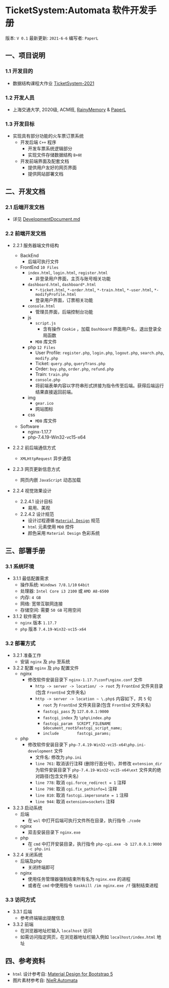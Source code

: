 # TicketSystem:Automata 软件开发手册

版本: `V 0.1`		最新更新: `2021-6-6`		编写者: `PaperL`

## 一、项目说明

### 1.1 开发目的

- 数据结构课程大作业 [TicketSystem-2021](https://github.com/IvyCharon/TicketSystem-2021)

### 1.2 开发人员

- 上海交通大学, 2020级, ACM班, [RainyMemory](https://github.com/Rainy-Memory) & [PaperL](https://github.com/PaperL)

### 1.3 开发目标

- 实现具有部分功能的火车票订票系统
  - 开发后端 `C++` 程序
    - 开发车票系统逻辑部分
    - 实现文件存储数据结构 `B+树`
  - 开发前端界面及配套文档
    - 提供用户友好的网页界面
    - 提供网站部署文档

##  二、开发文档

### 2.1 后端开发文档

- 详见 [DevelopmentDocument.md](https://github.com/Rainy-Memory/TicketSystem-Automata/blob/master/General/DevelopmentDocument.md)

### 2.2 前端开发文档

- 2.2.1 服务器端文件结构
  - BackEnd
    - 后端可执行文件
  - FrontEnd `10 Files`
    - `index.html`, `login.html`, `register.html`
      - 非登录用户界面，主页与账号相关功能
    - `dashboard.html`, `dashboard*.html`
      - `*-ticket.html`, `*-order.html`, `*-train.html`, `*-user.html`, `*-modifyProfile.html`
      - 登录用户界面，订票相关功能
    - `console.html`
      - 管理员界面，后端控制台功能
    - js
      - `script.js`
        - 含有操作 `Cookie` ，加载 `Dashboard` 界面用户名，退出登录全局函数
      - `MDB` 库文件
    - php `12 Files`
      - User Profile: `register.php`, `login.php`, `logout.php`, `search.php`, `modify.php`
      - Ticket: `query.php`, `queryTrans.php`
      - Order: `buy.php`, `order.php`, `refund.php`
      - Train: `train.php`
      - `console.php`
      - 将前端表单内容以字符串形式拼接为指令传至后端。获得后端运行结果直接返回前端。
    - img
      - `gear.ico`
      - 网站图标
    - css
      - `MDB` 库文件
  - Software
    - nginx-1.17.7
    - php-7.4.19-Win32-vc15-x64

- 2.2.2 前后端通信方式
  - `XMLHttpRequest` 异步通信
- 2.2.3 网页更新信息方式
  - 网页内嵌 `JavaScript` 动态加载
- 2.2.4 视觉效果设计
  - 2.2.4.1 设计目标
    - 易用、美观
  - 2.2.4.2 设计规范
    - 设计过程遵循 [`Material Design`](https://material.io/design/introduction) 规范
    - `html` 元素使用 `MDB` 控件
    - 颜色采用 `Material Design` 色彩系统

## 三、部署手册

### 3.1 系统环境

- 3.1.1 最低配置需求
  - 操作系统: `Windows 7/8.1/10` `64bit`
  - 处理器: `Intel Core i3 2100` 或 `AMD A8-6500`
  - 内存: `4 GB`
  - 网络: 宽带互联网连接
  - 存储空间: 需要 `50 GB` 可用空间
- 3.1.2 软件需求
  - `nginx` 版本 `1.17.7`
  - `php` 版本 `7.4.19-Win32-vc15-x64`

### 3.2 部署方式

- 3.2.1 准备工作
  - 安装 `nginx` 及 `php` 至系统
- 3.2.2 配置 `nginx` 及 `php` 配置文件
  - nginx
    - 修改软件安装目录下 `nginx-1.17.7\conf\nginx.conf` 文件
      - `http -> server -> location/ -> root` 为 `FrontEnd` 文件夹目录(包含 `FrontEnd` 文件夹名)
      - `http -> server -> location ~ \.php$` 内容如下，共 `5` 句
        - `root` 为 `FrontEnd` 文件夹目录(包含 `FrontEnd` 文件夹名)
        - `fastcgi_pass` 为 `127.0.0.1:9000`
        - `fastcgi_index` 为 `\php\index.php`
        - `fastcgi_param  SCRIPT_FILENAME $document_root$fastcgi_script_name;`
        - `include        fastcgi_params;`
  - php
    - 修改软件安装目录下 `php-7.4.19-Win32-vc15-x64\php.ini-development` 文件
      - 文件名: 修改为 `php.ini`
      - `line 761`: 取消该行注释 (删除行首分号)，并修改 `extension_dir` 为软件安装目录下 `php-7.4.19-Win32-vc15-x64\ext` 文件夹的绝对路径(包含文件夹名)
      - `line 778`: 取消 `cgi.force_redirect = 1` 注释
      - `line 798`: 取消 `cgi.fix_pathinfo=1` 注释
      - `line 810`: 取消 `fastcgi.impersonate = 1` 注释
      - `line 944`: 取消 `extension=sockets` 注释
- 3.2.3 启动系统
  - 后端
    - 在 `wsl` 中打开后端可执行文件所在目录，执行指令 `./code`
  - nginx
    - 双击安装目录下 `nginx.exe` 
  - php
    - 在 `cmd` 中打开安装目录，执行指令 `php-cgi.exe -b 127.0.0.1:9000 -c php.ini`
- 3.2.4 关闭系统
  - 后端及php
    - 关闭终端即可
  - nginx
    - 使用任务管理器强制结束所有名为 `nginx.exe` 的进程
    - 或者在 `cmd` 中使用指令 `taskkill /im nginx.exe /f` 强制结束进程

### 3.3 访问方式
- 3.3.1 后端
  - 参考终端输出提醒信息
- 3.3.2 前端
  - 在浏览器地址栏输入 `localhost` 访问
  - 如需访问指定网页，在浏览器地址栏输入例如 `localhost/index.html` 地址

## 四、参考资料

- `html` 设计参考自: [Material Design for Bootstrap 5](https://mdbootstrap.com/docs/standard/)
- 图片素材参考自: [NieR:Automata](https://nierautomata.square-enix-games.com/)

